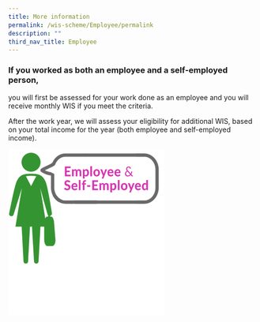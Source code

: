 ```yaml
---
title: More information
permalink: /wis-scheme/Employee/permalink
description: ""
third_nav_title: Employee
---
```

### If you worked as both an employee and a self-employed person,

you will first be assessed for your work done as an employee and you will receive monthly WIS if you meet the criteria.

After the work year, we will assess your eligibility for additional WIS, based on your total income for the year (both employee and self-employed income).

![](/images/WIS7.png)